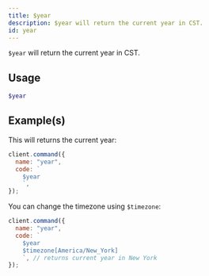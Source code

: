 ```yaml
---
title: $year
description: $year will return the current year in CST.
id: year
---
```


`$year` will return the current year in CST.

## Usage

```php
$year
```

## Example(s)

This will returns the current year:

```javascript
client.command({
  name: "year",
  code: `
    $year
    `,
});
```

You can change the timezone using `$timezone`:

```javascript
client.command({
  name: "year",
  code: `
    $year 
    $timezone[America/New_York]
    `, // returns current year in New York
});
```

